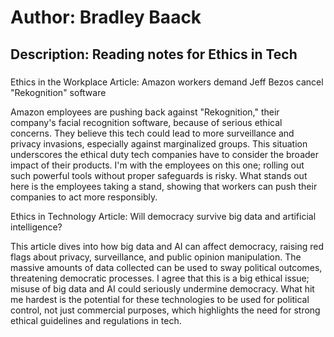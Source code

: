 # Author: Bradley Baack

## Description: Reading notes for Ethics in Tech

### 

Ethics in the Workplace
Article: Amazon workers demand Jeff Bezos cancel "Rekognition" software

Amazon employees are pushing back against "Rekognition," their company's facial recognition software, because of serious ethical concerns. They believe this tech could lead to more surveillance and privacy invasions, especially against marginalized groups. This situation underscores the ethical duty tech companies have to consider the broader impact of their products. I'm with the employees on this one; rolling out such powerful tools without proper safeguards is risky. What stands out here is the employees taking a stand, showing that workers can push their companies to act more responsibly.

Ethics in Technology
Article: Will democracy survive big data and artificial intelligence?

This article dives into how big data and AI can affect democracy, raising red flags about privacy, surveillance, and public opinion manipulation. The massive amounts of data collected can be used to sway political outcomes, threatening democratic processes. I agree that this is a big ethical issue; misuse of big data and AI could seriously undermine democracy. What hit me hardest is the potential for these technologies to be used for political control, not just commercial purposes, which highlights the need for strong ethical guidelines and regulations in tech.

